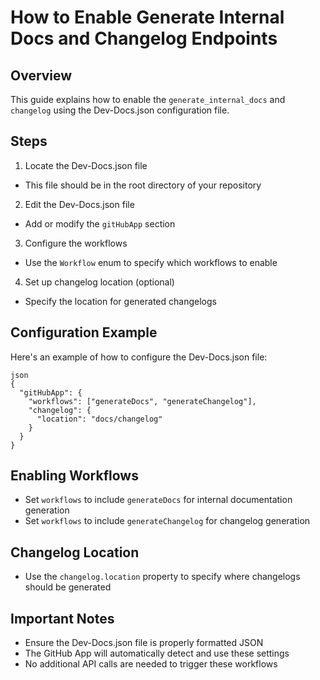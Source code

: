 # How to Enable Generate Internal Docs and Changelog Endpoints

## Overview

This guide explains how to enable the `generate_internal_docs` and `changelog` using the Dev-Docs.json configuration file.

## Steps

1. Locate the Dev-Docs.json file
- This file should be in the root directory of your repository

2. Edit the Dev-Docs.json file
- Add or modify the `gitHubApp` section

3. Configure the workflows
- Use the `Workflow` enum to specify which workflows to enable

4. Set up changelog location (optional)
- Specify the location for generated changelogs

## Configuration Example

Here's an example of how to configure the Dev-Docs.json file:

```
json
{
  "gitHubApp": {
    "workflows": ["generateDocs", "generateChangelog"],
    "changelog": {
      "location": "docs/changelog"
    }
  }
}

```

## Enabling Workflows

- Set `workflows` to include `generateDocs` for internal documentation generation
- Set `workflows` to include `generateChangelog` for changelog generation

## Changelog Location

- Use the `changelog.location` property to specify where changelogs should be generated

## Important Notes

- Ensure the Dev-Docs.json file is properly formatted JSON
- The GitHub App will automatically detect and use these settings
- No additional API calls are needed to trigger these workflows


  
